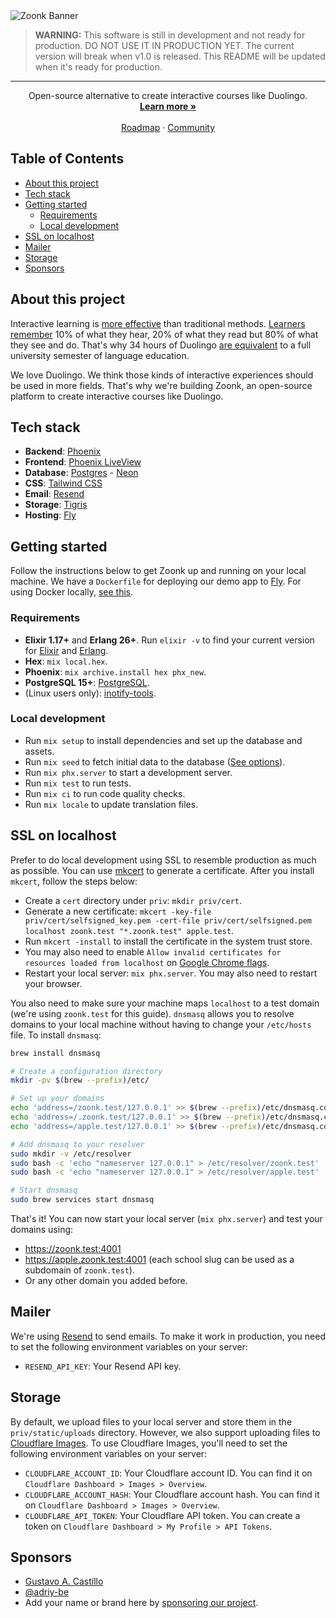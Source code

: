 <picture>
  <source media="(prefers-color-scheme: dark)" srcset="https://github.com/zoonk/.github/assets/4393133/3a24c5e9-dc8e-4491-9aeb-95dd6f7283c8">
  <source media="(prefers-color-scheme: light)" srcset="https://github.com/zoonk/.github/assets/4393133/ddbb2208-feac-4a58-adac-f769cff4dc7f">
  <img alt="Zoonk Banner" src="https://github.com/zoonk/.github/assets/4393133/ddbb2208-feac-4a58-adac-f769cff4dc7f">
</picture>

> **WARNING:** This software is still in development and not ready for production. DO NOT USE IT IN PRODUCTION YET. The current version will break when v1.0 is released. This README will be updated when it's ready for production.

---

<p align="center">
  Open-source alternative to create interactive courses like Duolingo.
  <br />
  <a href="https://zoonk.org"><strong>Learn more »</strong></a>
  <br />
  <br />
  <a href="https://github.com/zoonk/.github/blob/main/roadmap.md">Roadmap</a>
  ·
  <a href="https://github.com/orgs/zoonk/discussions">Community</a>
</p>

## Table of Contents

- [About this project](#about-this-project)
- [Tech stack](#tech-stack)
- [Getting started](#getting-started)
  - [Requirements](#requirements)
  - [Local development](#local-development)
- [SSL on localhost](#ssl-on-localhost)
- [Mailer](#mailer)
- [Storage](#storage)
- [Sponsors](#sponsors)

## About this project

Interactive learning is [more effective](https://www.sciencedaily.com/releases/2021/09/210930140710.htm) than traditional methods. [Learners remember](https://www.linkedin.com/pulse/how-does-interactive-learning-boost-outcomes/) 10% of what they hear, 20% of what they read but 80% of what they see and do. That's why 34 hours of Duolingo [are equivalent](https://support.duolingo.com/hc/en-us/articles/115000035183-Are-there-official-studies-about-Duolingo-) to a full university semester of language education.

We love Duolingo. We think those kinds of interactive experiences should be used in more fields. That's why we're building Zoonk, an open-source platform to create interactive courses like Duolingo.

## Tech stack

- **Backend**: [Phoenix](https://www.phoenixframework.org/)
- **Frontend**: [Phoenix LiveView](https://hexdocs.pm/phoenix_live_view)
- **Database**: [Postgres](https://www.postgresql.org) - [Neon](https://neon.tech/)
- **CSS**: [Tailwind CSS](https://tailwindcss.com/)
- **Email**: [Resend](https://resend.com/)
- **Storage**: [Tigris](https://tigrisdata.com/)
- **Hosting**: [Fly](https://fly.io/)

## Getting started

Follow the instructions below to get Zoonk up and running on your local machine. We have a `Dockerfile` for deploying our demo app to [Fly](https://fly.io/). For using Docker locally, [see this](./local/README.md).

### Requirements

- **Elixir 1.17+** and **Erlang 26+**. Run `elixir -v` to find your current version for [Elixir](https://elixir-lang.org/install.html) and [Erlang](https://elixir-lang.org/install.html#installing-erlang).
- **Hex**: `mix local.hex`.
- **Phoenix**: `mix archive.install hex phx_new`.
- **PostgreSQL 15+**: [PostgreSQL](https://www.postgresql.org/).
- (Linux users only): [inotify-tools](https://github.com/inotify-tools/inotify-tools/wiki).

### Local development

- Run `mix setup` to install dependencies and set up the database and assets.
- Run `mix seed` to fetch initial data to the database ([See options](./priv/repo/seed/README.md)).
- Run `mix phx.server` to start a development server.
- Run `mix test` to run tests.
- Run `mix ci` to run code quality checks.
- Run `mix locale` to update translation files.

## SSL on localhost

Prefer to do local development using SSL to resemble production as much as possible. You can use [mkcert](https://github.com/FiloSottile/mkcert) to generate a certificate. After you install `mkcert`, follow the steps below:

- Create a `cert` directory under `priv`: `mkdir priv/cert`.
- Generate a new certificate: `mkcert -key-file priv/cert/selfsigned_key.pem -cert-file priv/cert/selfsigned.pem localhost zoonk.test "*.zoonk.test" apple.test`.
- Run `mkcert -install` to install the certificate in the system trust store.
- You may also need to enable `Allow invalid certificates for resources loaded from localhost` on [Google Chrome flags](chrome://flags/#allow-insecure-localhost).
- Restart your local server: `mix phx.server`. You may also need to restart your browser.

You also need to make sure your machine maps `localhost` to a test domain (we're using `zoonk.test` for this guide). `dnsmasq` allows you to resolve domains to your local machine without having to change your `/etc/hosts` file. To install `dnsmasq`:

```sh
brew install dnsmasq

# Create a configuration directory
mkdir -pv $(brew --prefix)/etc/

# Set up your domains
echo 'address=/zoonk.test/127.0.0.1' >> $(brew --prefix)/etc/dnsmasq.conf
echo 'address=/.zoonk.test/127.0.0.1' >> $(brew --prefix)/etc/dnsmasq.conf
echo 'address=/apple.test/127.0.0.1' >> $(brew --prefix)/etc/dnsmasq.conf

# Add dnsmasq to your resolver
sudo mkdir -v /etc/resolver
sudo bash -c 'echo "nameserver 127.0.0.1" > /etc/resolver/zoonk.test'
sudo bash -c 'echo "nameserver 127.0.0.1" > /etc/resolver/apple.test'

# Start dnsmasq
sudo brew services start dnsmasq
```

That's it! You can now start your local server (`mix phx.server`) and test your domains using:

- https://zoonk.test:4001
- https://apple.zoonk.test:4001 (each school slug can be used as a subdomain of `zoonk.test`).
- Or any other domain you added before.

## Mailer

We're using [Resend](https://resend.com) to send emails. To make it work in production, you need to set the following environment variables on your server:

- `RESEND_API_KEY`: Your Resend API key.

## Storage

By default, we upload files to your local server and store them in the `priv/static/uploads` directory. However, we also support uploading files to [Cloudflare Images](https://www.cloudflare.com/developer-platform/cloudflare-images). To use Cloudflare Images, you'll need to set the following environment variables on your server:

- `CLOUDFLARE_ACCOUNT_ID`: Your Cloudflare account ID. You can find it on `Cloudflare Dashboard > Images > Overview`.
- `CLOUDFLARE_ACCOUNT_HASH`: Your Cloudflare account hash. You can find it on `Cloudflare Dashboard > Images > Overview`.
- `CLOUDFLARE_API_TOKEN`: Your Cloudflare API token. You can create a token on `Cloudflare Dashboard > My Profile > API Tokens`.

## Sponsors

- [Gustavo A. Castillo](https://github.com/guscastilloa)
- [@adriy-be](https://github.com/adriy-be)
- Add your name or brand here by [sponsoring our project](https://github.com/sponsors/wceolin).
